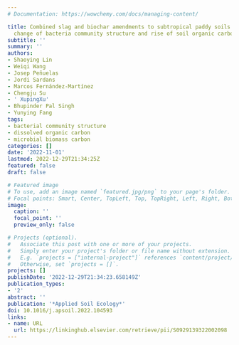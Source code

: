 ```yaml
---
# Documentation: https://wowchemy.com/docs/managing-content/

title: Combined slag and biochar amendments to subtropical paddy soils lead to a short-term
  change of bacteria community structure and rise of soil organic carbon
subtitle: ''
summary: ''
authors:
- Shaoying Lin
- Weiqi Wang
- Josep Peñuelas
- Jordi Sardans
- Marcos Fernández-Martínez
- Chengju Su
- ' XupingXu'
- Bhupinder Pal Singh
- Yunying Fang
tags:
- bacterial community structure
- dissolved organic carbon
- microbial biomass carbon
categories: []
date: '2022-11-01'
lastmod: 2022-12-29T21:34:25Z
featured: false
draft: false

# Featured image
# To use, add an image named `featured.jpg/png` to your page's folder.
# Focal points: Smart, Center, TopLeft, Top, TopRight, Left, Right, BottomLeft, Bottom, BottomRight.
image:
  caption: ''
  focal_point: ''
  preview_only: false

# Projects (optional).
#   Associate this post with one or more of your projects.
#   Simply enter your project's folder or file name without extension.
#   E.g. `projects = ["internal-project"]` references `content/project/deep-learning/index.md`.
#   Otherwise, set `projects = []`.
projects: []
publishDate: '2022-12-29T21:34:23.658149Z'
publication_types:
- '2'
abstract: ''
publication: '*Applied Soil Ecology*'
doi: 10.1016/j.apsoil.2022.104593
links:
- name: URL
  url: https://linkinghub.elsevier.com/retrieve/pii/S0929139322002098
---
```

